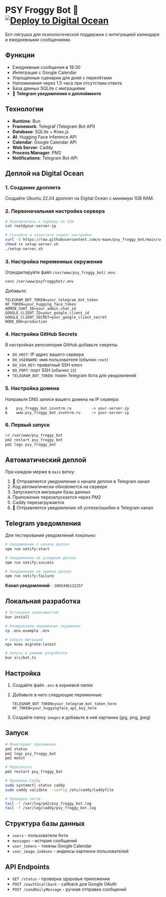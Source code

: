 # PSY Froggy Bot 🐸 [![Deploy to Digital Ocean](https://github.com/o-maan/psyfroggybot/actions/workflows/deploy.yml/badge.svg)](https://github.com/o-maan/psyfroggybot/actions/workflows/deploy.yml)

Бот-лягушка для психологической поддержки с интеграцией календаря и ежедневными сообщениями.

## Функции

- Ежедневные сообщения в 19:30
- Интеграция с Google Calendar
- Упрощённые сценарии для дней с перелётами
- Напоминания через 1.5 часа при отсутствии ответа
- База данных SQLite с миграциями
- 📲 **Telegram уведомления о деплойменте**

## Технологии

- **Runtime**: Bun
- **Framework**: Telegraf (Telegram Bot API)
- **Database**: SQLite + Knex.js
- **AI**: Hugging Face Inference API
- **Calendar**: Google Calendar API
- **Web Server**: Caddy
- **Process Manager**: PM2
- **Notifications**: Telegram Bot API

## Деплой на Digital Ocean

### 1. Создание дроплета

Создайте Ubuntu 22.04 дроплет на Digital Ocean с минимум 1GB RAM.

### 2. Первоначальная настройка сервера

```bash
# Подключитесь к серверу по SSH
ssh root@your-server-ip

# Скачайте и запустите скрипт настройки
curl -O https://raw.githubusercontent.com/o-maan/psy_froggy_bot/main/setup-server.sh
chmod +x setup-server.sh
./setup-server.sh
```

### 3. Настройка переменных окружения

Отредактируйте файл `/var/www/psy_froggy_bot/.env`:

```bash
nano /var/www/psyfroggybot/.env
```

Добавьте:
```env
TELEGRAM_BOT_TOKEN=your_telegram_bot_token
HF_TOKEN=your_hugging_face_token
ADMIN_CHAT_ID=your_admin_chat_id
GOOGLE_CLIENT_ID=your_google_client_id
GOOGLE_CLIENT_SECRET=your_google_client_secret
NODE_ENV=production
```

### 4. Настройка GitHub Secrets

В настройках репозитория GitHub добавьте секреты:

- `DO_HOST`: IP адрес вашего сервера
- `DO_USERNAME`: имя пользователя (обычно `root`)
- `DO_SSH_KEY`: приватный SSH ключ
- `DO_PORT`: порт SSH (обычно `22`)
- `TELEGRAM_BOT_TOKEN`: токен Telegram бота для уведомлений

### 5. Настройка домена

Направьте DNS записи вашего домена на IP сервера:
```
A    psy_froggy_bot.invntrm.ru         -> your-server-ip
A    www.psy_froggy_bot.invntrm.ru     -> your-server-ip
```

### 6. Первый запуск

```bash
cd /var/www/psy_froggy_bot
pm2 restart psy_froggy_bot
pm2 logs psy_froggy_bot
```

## Автоматический деплой

При каждом мерже в `main` ветку:

1. 📲 Отправляется уведомление о начале деплоя в Telegram канал
2. Код автоматически обновляется на сервере
3. Запускаются миграции базы данных
4. Приложение перезапускается через PM2
5. Caddy перезагружается
6. 📲 Отправляется уведомление об успехе/ошибке в Telegram канал

## Telegram уведомления

Для тестирования уведомлений локально:

```bash
# Уведомление о начале деплоя
npm run notify:start

# Уведомление об успешном деплое
npm run notify:success

# Уведомление об ошибке деплоя
npm run notify:failure
```

**Канал уведомлений**: `-1002496122257`

## Локальная разработка

```bash
# Установка зависимостей
bun install

# Копирование переменных окружения
cp .env.example .env

# Запуск миграций
npx knex migrate:latest

# Запуск в режиме разработки
bun src/bot.ts
```

## Настройка

1. Создайте файл `.env` в корневой папке
2. Добавьте в него следующие переменные:

    ```env
    TELEGRAM_BOT_TOKEN=your_telegram_bot_token_here
    HF_TOKEN=your_huggingface_api_key_here
    ```

3. Создайте папку `images` и добавьте в неё картинки (jpg, png, jpeg)

## Запуск

```bash
# Мониторинг приложения
pm2 status
pm2 logs psy_froggy_bot
pm2 monit

# Перезапуск
pm2 restart psy_froggy_bot

# Проверка Caddy
sudo systemctl status caddy
sudo caddy validate --config /etc/caddy/Caddyfile

# Проверка логов
tail -f /var/log/pm2/psy_froggy_bot.log
tail -f /var/log/caddy/psy_froggy_bot.log
```

## Структура базы данных

- `users` - пользователи бота
- `messages` - история сообщений
- `user_tokens` - токены Google Calendar
- `user_image_indexes` - индексы картинок пользователей

## API Endpoints

- `GET /status` - проверка здоровья приложения
- `POST /oauth2callback` - callback для Google OAuth
- `POST /sendDailyMessage` - ручная отправка сообщений
